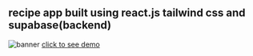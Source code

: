 ## recipe app built using react.js tailwind css and supabase(backend)
![banner]()
<a href="">click to see demo</a>
